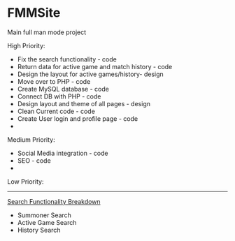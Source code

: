 # FMMSite
Main full man mode project 

High Priority:
- Fix the search functionality - code
- Return data for active game and match history - code
- Design the layout for active games/history- design 
- Move over to PHP - code 
- Create MySQL database - code 
- Connect DB with PHP - code 
- Design layout and theme of all pages - design 
- Clean Current code - code 
- Create User login and profile page - code 
- 

Medium Priority: 
- Social Media integration - code
- SEO - code 
- 



Low Priority: 




**************************************************
<u>Search Functionality Breakdown</u>
<ul>
<li>Summoner Search</li>
<li>Active Game Search</li>
<li>History Search</li>
</ul>

